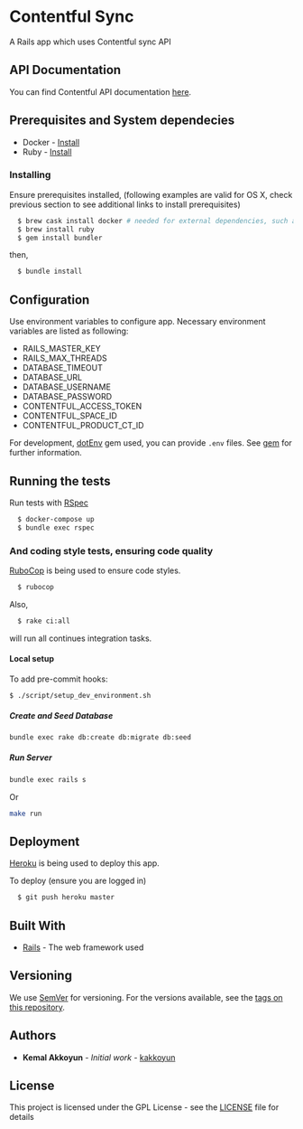# Contentful Sync

A Rails app which uses Contentful sync API

## API Documentation

You can find Contentful API documentation [here](https://www.contentful.com/developers/docs/concepts/sync/).

## Prerequisites and System dependecies

- Docker - [Install](https://www.docker.com/get-started)
- Ruby - [Install](https://www.ruby-lang.org/en/documentation/installation/#homebrew)

### Installing

Ensure prerequisites installed, (following examples are valid for OS X, check previous section to see additional links to install prerequisites)

```bash
  $ brew cask install docker # needed for external dependencies, such as database
  $ brew install ruby
  $ gem install bundler
```

then,

```bash
  $ bundle install
```

## Configuration

Use environment variables to configure app. Necessary environment variables are listed as following:

- RAILS_MASTER_KEY
- RAILS_MAX_THREADS
- DATABASE_TIMEOUT
- DATABASE_URL
- DATABASE_USERNAME
- DATABASE_PASSWORD
- CONTENTFUL_ACCESS_TOKEN
- CONTENTFUL_SPACE_ID
- CONTENTFUL_PRODUCT_CT_ID

For development, [dotEnv](https://github.com/bkeepers/dotenv) gem used, you can provide `.env` files.
See [gem](https://github.com/bkeepers/dotenv) for further information.

## Running the tests

Run tests with [RSpec](https://github.com/rspec/rspec-rails)

```bash
  $ docker-compose up
  $ bundle exec rspec
```

### And coding style tests, ensuring code quality

[RuboCop](https://github.com/rubocop-hq/rubocop) is being used to ensure code styles.

```bash
  $ rubocop
```

Also,

```bash
  $ rake ci:all
```

will run all continues integration tasks.

#### Local setup

To add pre-commit hooks:

```
$ ./script/setup_dev_environment.sh
```

##### Create and Seed Database

```bash
bundle exec rake db:create db:migrate db:seed
```

##### Run Server

```bash
bundle exec rails s
```

Or

```bash
make run
```

## Deployment

[Heroku](https://heroku.com/) is being used to deploy this app.

To deploy (ensure you are logged in)

```bash
  $ git push heroku master
```

## Built With

- [Rails](https://rubyonrails.org/) - The web framework used

## Versioning

We use [SemVer](http://semver.org/) for versioning. For the versions available, see the [tags on this repository](https://github.com/your/project/tags).

## Authors

- **Kemal Akkoyun** - _Initial work_ - [kakkoyun](https://github.com/kakkoyun)

## License

This project is licensed under the GPL License - see the [LICENSE](LICENSE) file for details
